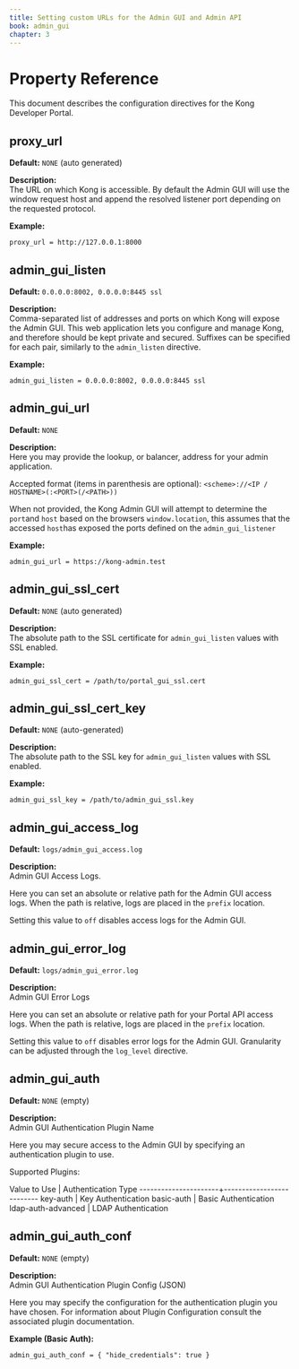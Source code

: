 ```yaml
---
title: Setting custom URLs for the Admin GUI and Admin API
book: admin_gui
chapter: 3
---
```


# Property Reference

This document describes the configuration directives for the Kong Developer
Portal.

## proxy_url

**Default:** `NONE` (auto generated)

**Description:**  
The URL on which Kong is accessible. By default the Admin GUI will use the window request host and append the resolved listener port depending on the requested protocol.

**Example:**

```
proxy_url = http://127.0.0.1:8000
```


## admin_gui_listen

**Default:** `0.0.0.0:8002, 0.0.0.0:8445 ssl`

**Description:**  
Comma-separated list of addresses and ports on which
Kong will expose the Admin GUI. This web application
lets you configure and manage Kong, and therefore
should be kept private and secured. Suffixes can be
specified for each pair, similarly to the `admin_listen` directive.

**Example:**

```
admin_gui_listen = 0.0.0.0:8002, 0.0.0.0:8445 ssl
```


## admin_gui_url

**Default:** `NONE`

**Description:**  
Here you may provide the lookup, or balancer, address for your admin application.

Accepted format (items in parenthesis are optional):
`<scheme>://<IP / HOSTNAME>(:<PORT>(/<PATH>))`

When not provided, the Kong Admin GUI will attempt to determine the
`port`and `host` based on the browsers `window.location`, this assumes that the
accessed `host`has exposed the ports defined on the `admin_gui_listener`

**Example:**

```
admin_gui_url = https://kong-admin.test
```


## admin_gui_ssl_cert

**Default:** `NONE` (auto generated)

**Description:**  
The absolute path to the SSL certificate for `admin_gui_listen` values with SSL enabled.

**Example:**

```
admin_gui_ssl_cert = /path/to/portal_gui_ssl.cert
```


## admin_gui_ssl_cert_key

**Default:** `NONE` (auto-generated)

**Description:**  
The absolute path to the SSL key for `admin_gui_listen` values with SSL
enabled.

**Example:**

```
admin_gui_ssl_key = /path/to/admin_gui_ssl.key
```


## admin_gui_access_log

**Default:** `logs/admin_gui_access.log`

**Description:**  
Admin GUI Access Logs.

Here you can set an absolute or relative path for the
Admin GUI access logs. When the path is relative,
logs are placed in the `prefix` location.

Setting this value to `off` disables access logs
for the Admin GUI.


## admin_gui_error_log

**Default:** `logs/admin_gui_error.log`

**Description:**  
Admin GUI Error Logs

Here you can set an absolute or relative path for your
Portal API access logs. When the path is relative,
logs are placed in the `prefix` location.

Setting this value to `off` disables error logs for
the Admin GUI. Granularity can be adjusted through the `log_level`
directive.


## admin_gui_auth

**Default:** `NONE` (empty)

**Description:**  
Admin GUI Authentication Plugin Name

Here you may secure access to the Admin GUI by
specifying an authentication plugin to use.

Supported Plugins:

Value to Use        | Authentication Type
----------------------+--------------------------
key-auth            | Key Authentication
basic-auth          | Basic Authentication
ldap-auth-advanced  | LDAP Authentication


## admin_gui_auth_conf

**Default:** `NONE` (empty)

**Description:**  
Admin GUI Authentication Plugin Config (JSON)

Here you may specify the configuration for the
authentication plugin you have chosen. For information
about Plugin Configuration consult the associated plugin documentation.

**Example (Basic Auth):**

```
admin_gui_auth_conf = { "hide_credentials": true }
```
